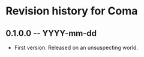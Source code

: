 # Revision history for Coma

## 0.1.0.0 -- YYYY-mm-dd

* First version. Released on an unsuspecting world.
